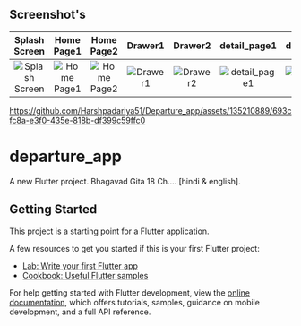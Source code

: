 ## Screenshot's

| Splash Screen | Home Page1 | Home Page2 | Drawer1 | Drawer2 | detail_page1  | detail_page2 |
|:-------------:|:----------:|:----------:|:-------:|:-------:|:-------------:|:------------:|
| ![Splash Screen](https://github.com/Harshpadariya51/Departure_app/assets/135210889/8dfcac24-334a-4605-89fd-b9e51268dfe3) | ![Home Page1](https://github.com/Harshpadariya51/Departure_app/assets/135210889/3180e646-2fcc-40e2-b5e1-14190670ae65) | ![Home Page2](https://github.com/Harshpadariya51/Departure_app/assets/135210889/85285eed-10c9-4b7c-9d12-b0789dc57391) | ![Drawer1](https://github.com/Harshpadariya51/Departure_app/assets/135210889/46727cf4-54ae-4f7c-ad95-5b3b777aa147) | ![Drawer2](https://github.com/Harshpadariya51/Departure_app/assets/135210889/7a620190-2c0c-4d84-8af7-e06e6a99cae3) | ![detail_page1](https://github.com/Harshpadariya51/Departure_app/assets/135210889/3c748bd6-7214-41b5-a88c-1d5319a8b6ae) | ![detail_page2](https://github.com/Harshpadariya51/Departure_app/assets/135210889/85285eed-10c9-4b7c-9d12-b0789dc57391) |













https://github.com/Harshpadariya51/Departure_app/assets/135210889/693cfc8a-e3f0-435e-818b-df399c59ffc0


# departure_app

A new Flutter project. Bhagavad Gita 18 Ch.... [hindi & english].





## Getting Started

This project is a starting point for a Flutter application.

A few resources to get you started if this is your first Flutter project:

- [Lab: Write your first Flutter app](https://docs.flutter.dev/get-started/codelab)
- [Cookbook: Useful Flutter samples](https://docs.flutter.dev/cookbook)

For help getting started with Flutter development, view the
[online documentation](https://docs.flutter.dev/), which offers tutorials,
samples, guidance on mobile development, and a full API reference.
